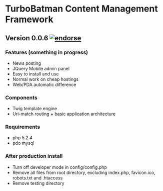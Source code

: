 # TurboBatman Content Management Framework
## Version 0.0.6 [![endorse](http://api.coderwall.com/studentivan/endorse.png)](http://coderwall.com/studentivan)

### Features (something in progress)
* News posting
* JQuery Mobile admin panel
* Easy to install and use
* Normal work on cheap hostings
* Web/PDA automatic difference

### Components
* Twig template engine
* Uri-match routing + basic application architecture

### Requirements
* php 5.2.4
* pdo mysql

### After production install
* Turn off developer mode in config/config.php
* Remove all files from root directory, excluding index.php, favicon.ico, robots.txt and .htaccess
* Remove testing directory
